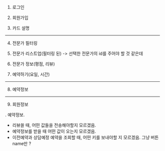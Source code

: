 1. 로그인


2. 회원가입


3. 카드 설명


---
4. 전문가 필터링



5. 전문가 리스트업(필터링 된)
-> 선택한 전문가의 id를 주어야 할 것 같은데



6. 전문가 정보(평점, 리뷰)



7. 예약하기(요일, 시간)


---
8. 예약정보



---
9. 회원정보

. 예약정보.
- 리뷰쓸 때, 어떤 값들을 전송해야할지 모르겠음.
- 예약정보를 받을 때 어떤 값이 오는지 모르겠음.
- 이전예약과 상담예정 예약을 조회할 때, 어떤 키를 보내야할 지 모르겠음. 그냥 버튼 name만 ?